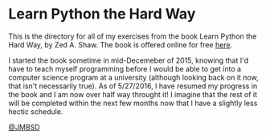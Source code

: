 # Learn Python the Hard Way
This is the directory for all of my exercises from the book
Learn Python the Hard Way, by Zed A. Shaw. The book is offered online for free
[here](http://learnpythonthehardway.org/book/).

I started the book sometime in mid-Decemeber of 2015, knowing that I'd have
to teach myself programming before I would be able to get into a computer
science program at a university (although looking back on it now, that isn't
necessarily true). As of 5/27/2016, I have resumed my progress in the book and
I am now over half way throught it! I imagine that the rest of it will be
completed within the next few months now that I have a slightly less hectic
schedule.

[@JMBSD](https://twitter.com/JMBSD/)
